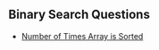 ## Binary Search Questions


- [Number of Times Array is Sorted](/Number_of_times_a_sorted_array_is_rotated.cpp)
